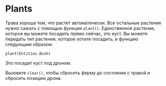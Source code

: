 # Plants
Трава хороша тем, что растет автоматически. Все остальные растения нужно сажать с помощью функции `plant()`. Единственное растение, которое вы можете посадить прямо сейчас, это куст.
Вы можете передать тип растения, которое хотите посадить, в функцию следующим образом:

`plant(Entities.Bush)`

Это посадит куст под дроном.

Вызовите `clear()`, чтобы сбросить ферму до состояния с травой и сбросить позицию дрона.


